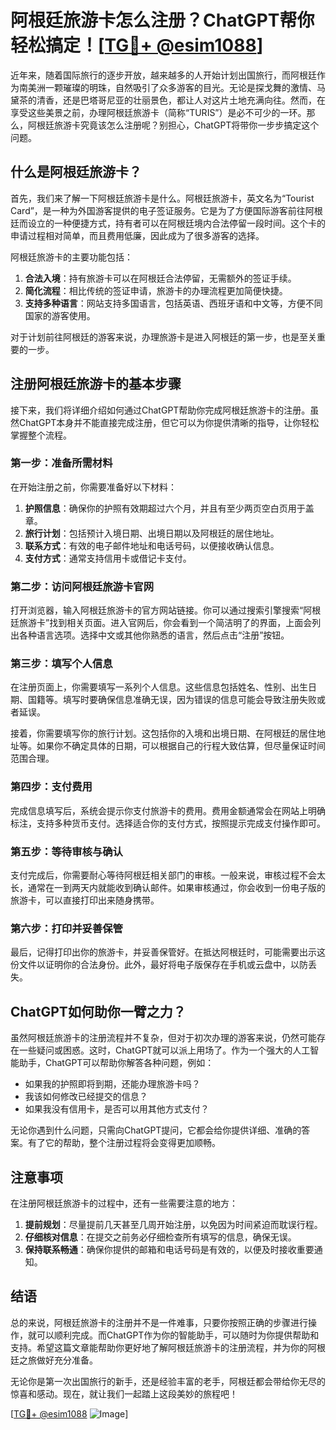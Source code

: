 # 阿根廷旅游卡怎么注册？ChatGPT帮你轻松搞定！[[TG💪+ @esim1088](https://t.me/s/esim1088)]

近年来，随着国际旅行的逐步开放，越来越多的人开始计划出国旅行，而阿根廷作为南美洲一颗璀璨的明珠，自然吸引了众多游客的目光。无论是探戈舞的激情、马黛茶的清香，还是巴塔哥尼亚的壮丽景色，都让人对这片土地充满向往。然而，在享受这些美景之前，办理阿根廷旅游卡（简称“TURIS”）是必不可少的一环。那么，阿根廷旅游卡究竟该怎么注册呢？别担心，ChatGPT将带你一步步搞定这个问题。

## 什么是阿根廷旅游卡？

首先，我们来了解一下阿根廷旅游卡是什么。阿根廷旅游卡，英文名为“Tourist Card”，是一种为外国游客提供的电子签证服务。它是为了方便国际游客前往阿根廷而设立的一种便捷方式，持有者可以在阿根廷境内合法停留一段时间。这个卡的申请过程相对简单，而且费用低廉，因此成为了很多游客的选择。

阿根廷旅游卡的主要功能包括：
1. **合法入境**：持有旅游卡可以在阿根廷合法停留，无需额外的签证手续。
2. **简化流程**：相比传统的签证申请，旅游卡的办理流程更加简便快捷。
3. **支持多种语言**：网站支持多国语言，包括英语、西班牙语和中文等，方便不同国家的游客使用。

对于计划前往阿根廷的游客来说，办理旅游卡是进入阿根廷的第一步，也是至关重要的一步。

## 注册阿根廷旅游卡的基本步骤

接下来，我们将详细介绍如何通过ChatGPT帮助你完成阿根廷旅游卡的注册。虽然ChatGPT本身并不能直接完成注册，但它可以为你提供清晰的指导，让你轻松掌握整个流程。

### 第一步：准备所需材料

在开始注册之前，你需要准备好以下材料：

1. **护照信息**：确保你的护照有效期超过六个月，并且有至少两页空白页用于盖章。
2. **旅行计划**：包括预计入境日期、出境日期以及阿根廷的居住地址。
3. **联系方式**：有效的电子邮件地址和电话号码，以便接收确认信息。
4. **支付方式**：通常支持信用卡或借记卡支付。

### 第二步：访问阿根廷旅游卡官网

打开浏览器，输入阿根廷旅游卡的官方网站链接。你可以通过搜索引擎搜索“阿根廷旅游卡”找到相关页面。进入官网后，你会看到一个简洁明了的界面，上面会列出各种语言选项。选择中文或其他你熟悉的语言，然后点击“注册”按钮。

### 第三步：填写个人信息

在注册页面上，你需要填写一系列个人信息。这些信息包括姓名、性别、出生日期、国籍等。填写时要确保信息准确无误，因为错误的信息可能会导致注册失败或者延误。

接着，你需要填写你的旅行计划。这包括你的入境和出境日期、在阿根廷的居住地址等。如果你不确定具体的日期，可以根据自己的行程大致估算，但尽量保证时间范围合理。

### 第四步：支付费用

完成信息填写后，系统会提示你支付旅游卡的费用。费用金额通常会在网站上明确标注，支持多种货币支付。选择适合你的支付方式，按照提示完成支付操作即可。

### 第五步：等待审核与确认

支付完成后，你需要耐心等待阿根廷相关部门的审核。一般来说，审核过程不会太长，通常在一到两天内就能收到确认邮件。如果审核通过，你会收到一份电子版的旅游卡，可以直接打印出来随身携带。

### 第六步：打印并妥善保管

最后，记得打印出你的旅游卡，并妥善保管好。在抵达阿根廷时，可能需要出示这份文件以证明你的合法身份。此外，最好将电子版保存在手机或云盘中，以防丢失。

## ChatGPT如何助你一臂之力？

虽然阿根廷旅游卡的注册流程并不复杂，但对于初次办理的游客来说，仍然可能存在一些疑问或困惑。这时，ChatGPT就可以派上用场了。作为一个强大的人工智能助手，ChatGPT可以帮助你解答各种问题，例如：

- 如果我的护照即将到期，还能办理旅游卡吗？
- 我该如何修改已经提交的信息？
- 如果我没有信用卡，是否可以用其他方式支付？

无论你遇到什么问题，只需向ChatGPT提问，它都会给你提供详细、准确的答案。有了它的帮助，整个注册过程将会变得更加顺畅。

## 注意事项

在注册阿根廷旅游卡的过程中，还有一些需要注意的地方：

1. **提前规划**：尽量提前几天甚至几周开始注册，以免因为时间紧迫而耽误行程。
2. **仔细核对信息**：在提交之前务必仔细检查所有填写的信息，确保无误。
3. **保持联系畅通**：确保你提供的邮箱和电话号码是有效的，以便及时接收重要通知。

## 结语

总的来说，阿根廷旅游卡的注册并不是一件难事，只要你按照正确的步骤进行操作，就可以顺利完成。而ChatGPT作为你的智能助手，可以随时为你提供帮助和支持。希望这篇文章能帮助你更好地了解阿根廷旅游卡的注册流程，并为你的阿根廷之旅做好充分准备。

无论你是第一次出国旅行的新手，还是经验丰富的老手，阿根廷都会带给你无尽的惊喜和感动。现在，就让我们一起踏上这段美妙的旅程吧！

[[TG💪+ @esim1088](https://t.me/s/esim1088) ![Image](https://i.postimg.cc/4NQfJmqS/Snipaste-2025-05-13-00-14-12.png)]